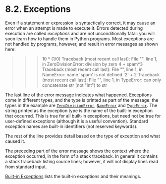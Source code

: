 # 8.2. Exceptions[](https://docs.python.org/3/tutorial/errors.html#exceptions "Permalink to this headline")

Even if a statement or expression is syntactically correct, it may cause an error when an attempt is made to execute it. Errors detected during execution are called  _exceptions_  and are not unconditionally fatal: you will soon learn how to handle them in Python programs. Most exceptions are not handled by programs, however, and result in error messages as shown here:

>>>

>>> 10 * (1/0)
Traceback (most recent call last): File "<stdin>", line 1, in <module>
ZeroDivisionError: division by zero
>>> 4 + spam*3
Traceback (most recent call last): File "<stdin>", line 1, in <module>
NameError: name 'spam' is not defined
>>> '2' + 2
Traceback (most recent call last): File "<stdin>", line 1, in <module>
TypeError: can only concatenate str (not "int") to str

The last line of the error message indicates what happened. Exceptions come in different types, and the type is printed as part of the message: the types in the example are  [`ZeroDivisionError`](https://docs.python.org/3/library/exceptions.html#ZeroDivisionError "ZeroDivisionError"),  [`NameError`](https://docs.python.org/3/library/exceptions.html#NameError "NameError")  and  [`TypeError`](https://docs.python.org/3/library/exceptions.html#TypeError "TypeError"). The string printed as the exception type is the name of the built-in exception that occurred. This is true for all built-in exceptions, but need not be true for user-defined exceptions (although it is a useful convention). Standard exception names are built-in identifiers (not reserved keywords).

The rest of the line provides detail based on the type of exception and what caused it.

The preceding part of the error message shows the context where the exception occurred, in the form of a stack traceback. In general it contains a stack traceback listing source lines; however, it will not display lines read from standard input.

[Built-in Exceptions](https://docs.python.org/3/library/exceptions.html#bltin-exceptions)  lists the built-in exceptions and their meanings.